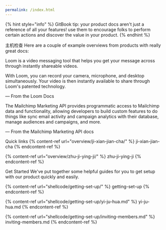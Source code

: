 ```yaml
---
permalink: /index.html
---
```


{% hint style="info" %} GitBook tip: your product docs aren't just a reference of all your features! use them to encourage folks to perform certain actions and discover the value in your product. {% endhint %}

主机检查
Here are a couple of example overviews from products with really great docs:

Loom is a video messaging tool that helps you get your message across through instantly shareable videos.

With Loom, you can record your camera, microphone, and desktop simultaneously. Your video is then instantly available to share through Loom's patented technology.

— From the Loom Docs

The Mailchimp Marketing API provides programmatic access to Mailchimp data and functionality, allowing developers to build custom features to do things like sync email activity and campaign analytics with their database, manage audiences and campaigns, and more.

— From the Mailchimp Marketing API docs

Quick links
{% content-ref url="overview/ji-xian-jian-cha/" %} ji-xian-jian-cha {% endcontent-ref %}

{% content-ref url="overview/zhu-ji-ying-ji/" %} zhu-ji-ying-ji {% endcontent-ref %}

Get Started
We've put together some helpful guides for you to get setup with our product quickly and easily.

{% content-ref url="shellcode/getting-set-up/" %} getting-set-up {% endcontent-ref %}

{% content-ref url="shellcode/getting-set-up/yi-ju-hua.md" %} yi-ju-hua.md {% endcontent-ref %}

{% content-ref url="shellcode/getting-set-up/inviting-members.md" %} inviting-members.md {% endcontent-ref %}
